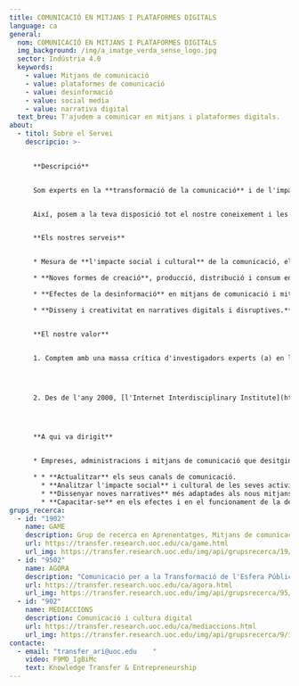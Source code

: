 ```yaml
---
title: COMUNICACIÓ EN MITJANS I PLATAFORMES DIGITALS
language: ca
general:
  nom: COMUNICACIÓ EN MITJANS I PLATAFORMES DIGITALS
  img_background: /img/a_imatge_verda_sense_logo.jpg
  sector: Indústria 4.0
  keywords:
    - value: Mitjans de comunicació
    - value: plataformes de comunicació
    - value: desinformació
    - value: social media
    - value: narrativa digital
  text_breu: T'ajudem a comunicar en mitjans i plataformes digitals.
about:
  - titol: Sobre el Servei
    descripcio: >-
      

      **Descripció**


      Som experts en la **transformació de la comunicació** i de l'impacte sociocultural de les noves tecnologies, en l'anàlisi del consum de la informació i en els efectes que tenen els nous mitjans en la vida diària de les persones.


      Així, posem a la teva disposició tot el nostre coneixement i les **eines necessàries** per ajudar-te a entendre els nous mitjans i les noves plataformes en comunicació i adquirir capacitats per a la gestió i integració de les TIC en els teus projectes comunicatius.


      **Els nostres serveis**


      * Mesura de **l'impacte social i cultural** de la comunicació, el mitjà social i l'entreteniment. Estudis de fenòmens emergents i corrents contemporanis que impliquen noves formes de consum informatiu, cultural i d'entreteniment.

      * **Noves formes de creació**, producció, distribució i consum en periodisme, publicitat i cinema/TV. Detecció, anàlisi i assessorament sobre pràctiques disruptives en els processos de la comunicació informativa, persuasiva i expressiva.

      * **Efectes de la desinformació** en mitjans de comunicació i mitjans socials. Divulgació sobre la importància de fonts i continguts informatius, i com aquests condicionen la participació ciutadana des de l'entorn digital.

      * **Disseny i creativitat en narratives digitals i disruptives.** Anàlisi de la cultura digital i participativa com a part de la vida diària, els moviments socials i les transformacions relacionades amb les tecnologies digitals.


      **El nostre valor**


      1. Comptem amb una massa crítica d'investigadors experts (a) en les transformacions culturals relacionades amb les tecnologies digitals i els mitjans i (b) en l'aplicació de les tecnologies de la informació i la comunicació (TIC) en la producció artística i cultural.




      2. Des de l'any 2000, [l'Internet Interdisciplinary Institute](https://research.uoc.edu/portal/ca/in3/index.html) (IN3) és el nostre centre de referència en R&I, el qual està adreçat al desenvolupament de solucions tecnològiques arrelades en l'era digital i a l'estudi d'internet i dels efectes de la interacció entre les tecnologies digitals i l'activitat humana.




      **A qui va dirigit**


      * Empreses, administracions i mitjans de comunicació que desitgin:

      * * **Actualitzar** els seus canals de comunicació.
        * **Analitzar l'impacte social** i cultural de les seves activitats comunicatives.
        * **Dissenyar noves narratives** més adaptades als nous mitjans i públics.
        * **Capacitar-se** en els efectes i en el funcionament de la desinformació en xarxes.
grups_recerca:
  - id: "1902"
    name: GAME
    description: Grup de recerca en Aprenentatges, Mitjans de comunicació i Entreteniment
    url: https://transfer.research.uoc.edu/ca/game.html
    url_img: https://transfer.research.uoc.edu/img/api/grupsrecerca/19/image/1591614546348
  - id: "9502"
    name: AGORA
    description: "Comunicació per a la Transformació de l'Esfera Pública "
    url: https://transfer.research.uoc.edu/ca/agora.html
    url_img: https://transfer.research.uoc.edu/img/api/grupsrecerca/95/image/1576706879491
  - id: "902"
    name: MEDIACCIONS
    description: Comunicació i cultura digital
    url: https://transfer.research.uoc.edu/ca/mediaccions.html
    url_img: https://transfer.research.uoc.edu/img/api/grupsrecerca/9/image/1594287566192
contacte:
  - email: "transfer_ari@uoc.edu    "
    video: F9MD_IgBiMc
    text: Knowledge Transfer & Entrepreneurship
---
```

